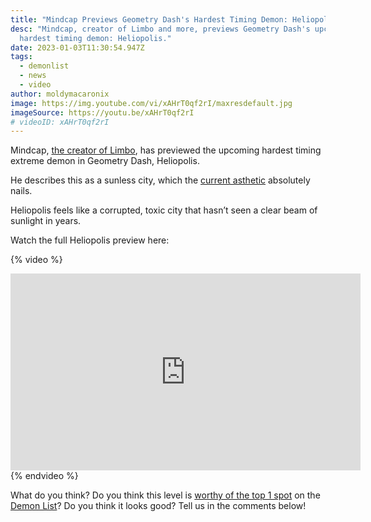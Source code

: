 ```yaml
---
title: "Mindcap Previews Geometry Dash's Hardest Timing Demon: Heliopolis"
desc: "Mindcap, creator of Limbo and more, previews Geometry Dash's upcoming
  hardest timing demon: Heliopolis."
date: 2023-01-03T11:30:54.947Z
tags:
  - demonlist
  - news
  - video
author: moldymacaronix
image: https://img.youtube.com/vi/xAHrT0qf2rI/maxresdefault.jpg
imageSource: https://youtu.be/xAHrT0qf2rI
# videoID: xAHrT0qf2rI
---
```

Mindcap, [the creator of Limbo](/posts/geometry-dash-top-5-extreme-demon-limbo-verified-by-bgram/), has previewed the upcoming hardest timing extreme demon in Geometry Dash, Heliopolis.

He describes this as a sunless city, which the [current asthetic](https://youtu.be/xAHrT0qf2rI) absolutely nails.

Heliopolis feels like a  corrupted, toxic city that hasn’t seen a clear beam of sunlight in years.

Watch the full Heliopolis preview here:

{% video %}
<iframe width="560" height="315" src="https://www.youtube.com/embed/xAHrT0qf2rI" title="YouTube video player" frameborder="0" allow="accelerometer; autoplay; clipboard-write; encrypted-media; gyroscope; picture-in-picture" allowfullscreen></iframe>
{% endvideo %}

What do you think? Do you think this level is [worthy of the top 1 spot](/posts/geometry-dash-levels-what-is-the-hardest-level-ever-made/) on the [Demon List](/posts/geometry-dash-demon-list-what-are-the-top-extreme-demons-2022/)? Do you think it looks good? Tell us in the comments below!